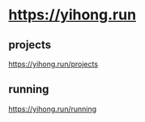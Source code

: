 # https://yihong.run

## projects
https://yihong.run/projects

## running
https://yihong.run/running
